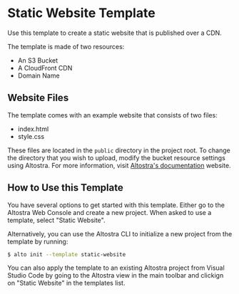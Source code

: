 # Static Website Template
Use this template to create a static website that is published over a CDN.

The template is made of two resources: 
- An S3 Bucket
- A CloudFront CDN
- Domain Name

## Website Files
The template comes with an example website that consists of two files:
- index.html
- style.css

These files are located in the `public` directory in the project root. 
To change the directory that you wish to upload, modify the bucket resource settings using Altostra.
For more information, visit 
[Altostra's documentation](https://d1nn0ezj50ac1m.cloudfront.net/howto/create-static-website.html#option-b-design-the-architecture)
website.

## How to Use this Template
You have several options to get started with this template. Either go to the 
Altostra Web Console and create a new project. When asked to use a template, select "Static Website".

Alternatively, you can use the Altostra CLI to initialize a new project from the template by running:
```sh
$ alto init --template static-website
```

You can also apply the template to an existing Altostra project from Visual Studio Code by going 
to the Altostra view in the main toolbar and clickign on "Static Website" in the templates list.
